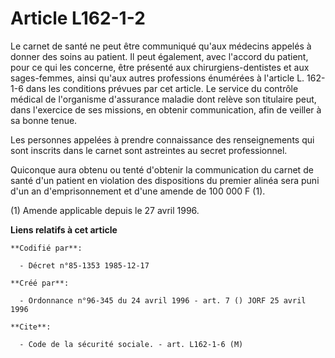 # Article L162-1-2

Le carnet de santé ne peut être communiqué qu'aux médecins appelés à donner des soins au patient. Il peut également, avec
l'accord du patient, pour ce qui les concerne, être présenté aux chirurgiens-dentistes et aux sages-femmes, ainsi qu'aux
autres professions énumérées à l'article L. 162-1-6 dans les conditions prévues par cet article. Le service du contrôle
médical de l'organisme d'assurance maladie dont relève son titulaire peut, dans l'exercice de ses missions, en obtenir
communication, afin de veiller à sa bonne tenue.

Les personnes appelées à prendre connaissance des renseignements qui sont inscrits dans le carnet sont astreintes au secret
professionnel.

Quiconque aura obtenu ou tenté d'obtenir la communication du carnet de santé d'un patient en violation des dispositions du
premier alinéa sera puni d'un an d'emprisonnement et d'une amende de 100 000 F (1).

(1) Amende applicable depuis le 27 avril 1996.

**Liens relatifs à cet article**

	**Codifié par**:

	  - Décret n°85-1353 1985-12-17

	**Créé par**:

	  - Ordonnance n°96-345 du 24 avril 1996 - art. 7 () JORF 25 avril 1996

	**Cite**:

	  - Code de la sécurité sociale. - art. L162-1-6 (M)

